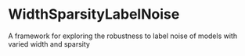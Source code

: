 # WidthSparsityLabelNoise
A framework for exploring the robustness to label noise of models with varied width and sparsity
